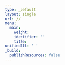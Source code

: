 ```yaml
---
type: _default
layout: single
url: //
menu:
  main:
    weight:
    identifier: ''
    title:
unifiedAlt: ' '
_build:
  publishResources: false
---
```

